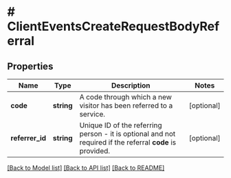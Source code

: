 # # ClientEventsCreateRequestBodyReferral

## Properties

Name | Type | Description | Notes
------------ | ------------- | ------------- | -------------
**code** | **string** | A code through which a new visitor has been referred to a service. | [optional]
**referrer_id** | **string** | Unique ID of the referring person - it is optional and not required if the referral **code** is provided. | [optional]

[[Back to Model list]](../../README.md#models) [[Back to API list]](../../README.md#endpoints) [[Back to README]](../../README.md)
